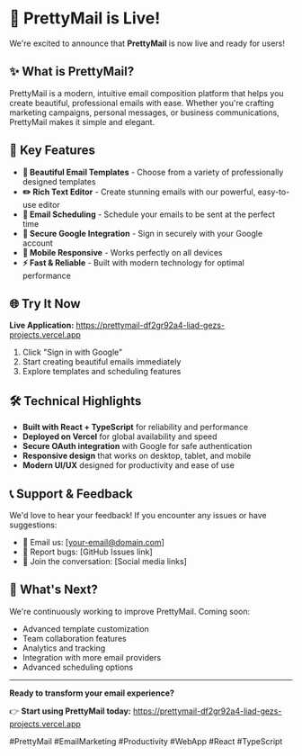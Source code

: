 # 🎉 PrettyMail is Live!

We're excited to announce that **PrettyMail** is now live and ready for users!

## ✨ What is PrettyMail?

PrettyMail is a modern, intuitive email composition platform that helps you create beautiful, professional emails with ease. Whether you're crafting marketing campaigns, personal messages, or business communications, PrettyMail makes it simple and elegant.

## 🚀 Key Features

- **🎨 Beautiful Email Templates** - Choose from a variety of professionally designed templates
- **✏️ Rich Text Editor** - Create stunning emails with our powerful, easy-to-use editor
- **📅 Email Scheduling** - Schedule your emails to be sent at the perfect time
- **🔐 Secure Google Integration** - Sign in securely with your Google account
- **📱 Mobile Responsive** - Works perfectly on all devices
- **⚡ Fast & Reliable** - Built with modern technology for optimal performance

## 🌐 Try It Now

**Live Application:** https://prettymail-df2gr92a4-liad-gezs-projects.vercel.app

1. Click "Sign in with Google"
2. Start creating beautiful emails immediately
3. Explore templates and scheduling features

## 🛠️ Technical Highlights

- **Built with React + TypeScript** for reliability and performance
- **Deployed on Vercel** for global availability and speed
- **Secure OAuth integration** with Google for safe authentication
- **Responsive design** that works on desktop, tablet, and mobile
- **Modern UI/UX** designed for productivity and ease of use

## 📞 Support & Feedback

We'd love to hear your feedback! If you encounter any issues or have suggestions:

- 📧 Email us: [your-email@domain.com]
- 🐛 Report bugs: [GitHub Issues link]
- 💬 Join the conversation: [Social media links]

## 🎯 What's Next?

We're continuously working to improve PrettyMail. Coming soon:

- Advanced template customization
- Team collaboration features
- Analytics and tracking
- Integration with more email providers
- Advanced scheduling options

---

**Ready to transform your email experience?** 

👉 **Start using PrettyMail today:** https://prettymail-df2gr92a4-liad-gezs-projects.vercel.app

#PrettyMail #EmailMarketing #Productivity #WebApp #React #TypeScript
